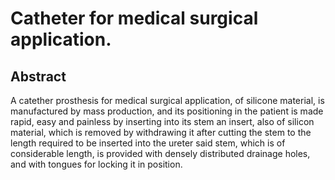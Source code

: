 # Catheter for medical surgical application.

## Abstract
A catether prosthesis for medical surgical application, of silicone material, is manufactured by mass production, and its positioning in the patient is made rapid, easy and painless by inserting into its stem an insert, also of silicon material, which is removed by withdrawing it after cutting the stem to the length required to be inserted into the ureter said stem, which is of considerable length, is provided with densely distributed drainage holes, and with tongues for locking it in position.